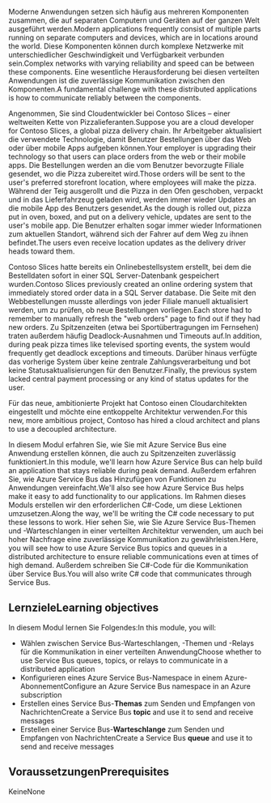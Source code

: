 <span data-ttu-id="99e14-101">Moderne Anwendungen setzen sich häufig aus mehreren Komponenten zusammen, die auf separaten Computern und Geräten auf der ganzen Welt ausgeführt werden.</span><span class="sxs-lookup"><span data-stu-id="99e14-101">Modern applications frequently consist of multiple parts running on separate computers and devices, which are in locations around the world.</span></span> <span data-ttu-id="99e14-102">Diese Komponenten können durch komplexe Netzwerke mit unterschiedlicher Geschwindigkeit und Verfügbarkeit verbunden sein.</span><span class="sxs-lookup"><span data-stu-id="99e14-102">Complex networks with varying reliability and speed can be between these components.</span></span> <span data-ttu-id="99e14-103">Eine wesentliche Herausforderung bei diesen verteilten Anwendungen ist die zuverlässige Kommunikation zwischen den Komponenten.</span><span class="sxs-lookup"><span data-stu-id="99e14-103">A fundamental challenge with these distributed applications is how to communicate reliably between the components.</span></span>

<span data-ttu-id="99e14-104">Angenommen, Sie sind Cloudentwickler bei Contoso Slices – einer weltweiten Kette von Pizzalieferanten.</span><span class="sxs-lookup"><span data-stu-id="99e14-104">Suppose you are a cloud developer for Contoso Slices, a global pizza delivery chain.</span></span> <span data-ttu-id="99e14-105">Ihr Arbeitgeber aktualisiert die verwendete Technologie, damit Benutzer Bestellungen über das Web oder über mobile Apps aufgeben können.</span><span class="sxs-lookup"><span data-stu-id="99e14-105">Your employer is upgrading their technology so that users can place orders from the web or their mobile apps.</span></span> <span data-ttu-id="99e14-106">Die Bestellungen werden an die vom Benutzer bevorzugte Filiale gesendet, wo die Pizza zubereitet wird.</span><span class="sxs-lookup"><span data-stu-id="99e14-106">Those orders will be sent to the user's preferred storefront location, where employees will make the pizza.</span></span> <span data-ttu-id="99e14-107">Während der Teig ausgerollt und die Pizza in den Ofen geschoben, verpackt und in das Lieferfahrzeug geladen wird, werden immer wieder Updates an die mobile App des Benutzers gesendet.</span><span class="sxs-lookup"><span data-stu-id="99e14-107">As the dough is rolled out, pizza put in oven, boxed, and put on a delivery vehicle, updates are sent to the user's mobile app.</span></span> <span data-ttu-id="99e14-108">Die Benutzer erhalten sogar immer wieder Informationen zum aktuellen Standort, während sich der Fahrer auf dem Weg zu ihnen befindet.</span><span class="sxs-lookup"><span data-stu-id="99e14-108">The users even receive location updates as the delivery driver heads toward them.</span></span>

<span data-ttu-id="99e14-109">Contoso Slices hatte bereits ein Onlinebestellsystem erstellt, bei dem die Bestelldaten sofort in einer SQL Server-Datenbank gespeichert wurden.</span><span class="sxs-lookup"><span data-stu-id="99e14-109">Contoso Slices previously created an online ordering system that immediately stored order data in a SQL Server database.</span></span> <span data-ttu-id="99e14-110">Die Seite mit den Webbestellungen musste allerdings von jeder Filiale manuell aktualisiert werden, um zu prüfen, ob neue Bestellungen vorliegen.</span><span class="sxs-lookup"><span data-stu-id="99e14-110">Each store had to remember to manually refresh the "web orders" page to find out if they had new orders.</span></span> <span data-ttu-id="99e14-111">Zu Spitzenzeiten (etwa bei Sportübertragungen im Fernsehen) traten außerdem häufig Deadlock-Ausnahmen und Timeouts auf.</span><span class="sxs-lookup"><span data-stu-id="99e14-111">In addition, during peak pizza times like televised sporting events, the system would frequently get deadlock exceptions and timeouts.</span></span> <span data-ttu-id="99e14-112">Darüber hinaus verfügte das vorherige System über keine zentrale Zahlungsverarbeitung und bot keine Statusaktualisierungen für den Benutzer.</span><span class="sxs-lookup"><span data-stu-id="99e14-112">Finally, the previous system lacked central payment processing or any kind of status updates for the user.</span></span>

<span data-ttu-id="99e14-113">Für das neue, ambitionierte Projekt hat Contoso einen Cloudarchitekten eingestellt und möchte eine entkoppelte Architektur verwenden.</span><span class="sxs-lookup"><span data-stu-id="99e14-113">For this new, more ambitious project, Contoso has hired a cloud architect and plans to use a decoupled architecture.</span></span>

<span data-ttu-id="99e14-114">In diesem Modul erfahren Sie, wie Sie mit Azure Service Bus eine Anwendung erstellen können, die auch zu Spitzenzeiten zuverlässig funktioniert.</span><span class="sxs-lookup"><span data-stu-id="99e14-114">In this module, we'll learn how Azure Service Bus can help build an application that stays reliable during peak demand.</span></span> <span data-ttu-id="99e14-115">Außerdem erfahren Sie, wie Azure Service Bus das Hinzufügen von Funktionen zu Anwendungen vereinfacht.</span><span class="sxs-lookup"><span data-stu-id="99e14-115">We'll also see how Azure Service Bus helps make it easy to add functionality to our applications.</span></span> <span data-ttu-id="99e14-116">Im Rahmen dieses Moduls erstellen wir den erforderlichen C#-Code, um diese Lektionen umzusetzen.</span><span class="sxs-lookup"><span data-stu-id="99e14-116">Along the way, we'll be writing the C# code necessary to put these lessons to work.</span></span> <span data-ttu-id="99e14-117">Hier sehen Sie, wie Sie Azure Service Bus-Themen und -Warteschlangen in einer verteilten Architektur verwenden, um auch bei hoher Nachfrage eine zuverlässige Kommunikation zu gewährleisten.</span><span class="sxs-lookup"><span data-stu-id="99e14-117">Here, you will see how to use Azure Service Bus topics and queues in a distributed architecture to ensure reliable communications even at times of high demand.</span></span> <span data-ttu-id="99e14-118">Außerdem schreiben Sie C#-Code für die Kommunikation über Service Bus.</span><span class="sxs-lookup"><span data-stu-id="99e14-118">You will also write C# code that communicates through Service Bus.</span></span>

## <a name="learning-objectives"></a><span data-ttu-id="99e14-119">Lernziele</span><span class="sxs-lookup"><span data-stu-id="99e14-119">Learning objectives</span></span>

<span data-ttu-id="99e14-120">In diesem Modul lernen Sie Folgendes:</span><span class="sxs-lookup"><span data-stu-id="99e14-120">In this module, you will:</span></span>

- <span data-ttu-id="99e14-121">Wählen zwischen Service Bus-Warteschlangen, -Themen und -Relays für die Kommunikation in einer verteilten Anwendung</span><span class="sxs-lookup"><span data-stu-id="99e14-121">Choose whether to use Service Bus queues, topics, or relays to communicate in a distributed application</span></span>
- <span data-ttu-id="99e14-122">Konfigurieren eines Azure Service Bus-Namespace in einem Azure-Abonnement</span><span class="sxs-lookup"><span data-stu-id="99e14-122">Configure an Azure Service Bus namespace in an Azure subscription</span></span>
- <span data-ttu-id="99e14-123">Erstellen eines Service Bus-**Themas** zum Senden und Empfangen von Nachrichten</span><span class="sxs-lookup"><span data-stu-id="99e14-123">Create a Service Bus **topic** and use it to send and receive messages</span></span>
- <span data-ttu-id="99e14-124">Erstellen einer Service Bus-**Warteschlange** zum Senden und Empfangen von Nachrichten</span><span class="sxs-lookup"><span data-stu-id="99e14-124">Create a Service Bus **queue** and use it to send and receive messages</span></span>

## <a name="prerequisites"></a><span data-ttu-id="99e14-125">Voraussetzungen</span><span class="sxs-lookup"><span data-stu-id="99e14-125">Prerequisites</span></span>

<span data-ttu-id="99e14-126">Keine</span><span class="sxs-lookup"><span data-stu-id="99e14-126">None</span></span>